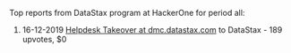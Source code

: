 Top reports from DataStax program at HackerOne for period all:

1. 16-12-2019 [Helpdesk Takeover at dmc.datastax.com](https://hackerone.com/reports/759454) to DataStax - 189 upvotes, $0

